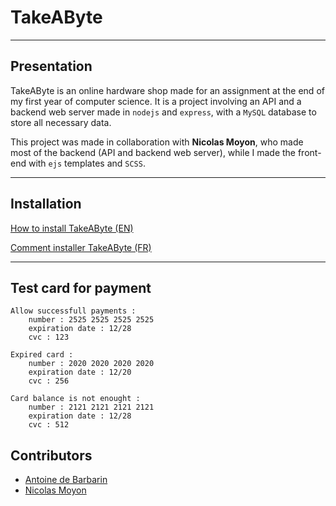 # TakeAByte

---

## Presentation

TakeAByte is an online hardware shop made for an assignment at the end of my first year of computer science.
It is a project involving an API and a backend web server made in `nodejs` and `express`, with a `MySQL` database to store all necessary data.

This project was made in collaboration with **Nicolas Moyon**, who made most of the backend (API and backend web server), while I made the front-end with `ejs` templates and `SCSS`.

---

## Installation

[How to install TakeAByte (EN)](INSTALL/README_EN.md)

[Comment installer TakeAByte (FR)](INSTALL/README_FR.md)

---

## Test card for payment
    Allow successfull payments :
        number : 2525 2525 2525 2525
        expiration date : 12/28
        cvc : 123

    Expired card :
        number : 2020 2020 2020 2020
        expiration date : 12/20
        cvc : 256

    Card balance is not enought :
        number : 2121 2121 2121 2121
        expiration date : 12/28
        cvc : 512

## Contributors

- [Antoine de Barbarin](https://github.com/deBarbarinAntoine)
- [Nicolas Moyon](https://github.com/Nicolas13100)
